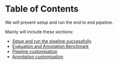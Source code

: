 # Table of Contents

We will present setup and run the end to end pipeline.

Mainly will include these sections:

- [Setup and run the pipeline successfully](./setup.md)
- [Evaluation and Annotation Benchmark](./benchmark_and_annotation.md)
- [Pipeline customisation](./pipeline_customisation.md)
- [Annotation customisation](./annotation_customisation.md)

